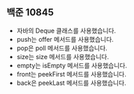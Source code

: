 ## 백준 10845
- 자바의 Deque 클래스를 사용했습니다.
- push는 offer 메서드를 사용했습니다.
- pop은 poll 메서드를 사용했습니다.
- size는 size 메서드를 사용했습니다.
- empty는 isEmpty 메서드를 사용했습니다.
- front는 peekFirst 메서드를 사용했습니다.
- back은 peekLast 메서드를 사용했습니다.